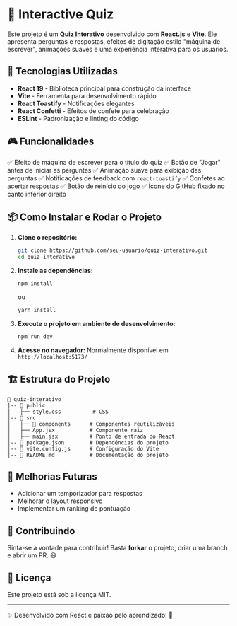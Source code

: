 # 🧠 Interactive Quiz

Este projeto é um **Quiz Interativo** desenvolvido com **React.js** e **Vite**. Ele apresenta perguntas e respostas, efeitos de digitação estilo "máquina de escrever", animações suaves e uma experiência interativa para os usuários.

## 🚀 Tecnologias Utilizadas

- **React 19** - Biblioteca principal para construção da interface
- **Vite** - Ferramenta para desenvolvimento rápido
- **React Toastify** - Notificações elegantes
- **React Confetti** - Efeitos de confete para celebração
- **ESLint** - Padronização e linting do código

## 🎮 Funcionalidades

✅ Efeito de máquina de escrever para o título do quiz
✅ Botão de "Jogar" antes de iniciar as perguntas
✅ Animação suave para exibição das perguntas
✅ Notificações de feedback com `react-toastify`
✅ Confetes ao acertar respostas
✅ Botão de reinício do jogo
✅ Ícone do GitHub fixado no canto inferior direito

## 📦 Como Instalar e Rodar o Projeto

1. **Clone o repositório:**

   ```sh
   git clone https://github.com/seu-usuario/quiz-interativo.git
   cd quiz-interativo
   ```

2. **Instale as dependências:**

   ```sh
   npm install
   ```

   ou

   ```sh
   yarn install
   ```

3. **Execute o projeto em ambiente de desenvolvimento:**

   ```sh
   npm run dev
   ```

4. **Acesse no navegador:**
   Normalmente disponível em `http://localhost:5173/`

## 🏗 Estrutura do Projeto

```
📂 quiz-interativo
|-- 📂 public
│   ├── style.css          # CSS
│-- 📂 src
│   ├── 📂 components      # Componentes reutilizáveis
│   ├── App.jsx           # Componente raiz
│   ├── main.jsx          # Ponto de entrada do React
│-- 📜 package.json        # Dependências do projeto
│-- 📜 vite.config.js      # Configuração do Vite
│-- 📜 README.md           # Documentação do projeto
```

## 🚧 Melhorias Futuras

- Adicionar um temporizador para respostas
- Melhorar o layout responsivo
- Implementar um ranking de pontuação

## 🤝 Contribuindo

Sinta-se à vontade para contribuir! Basta **forkar** o projeto, criar uma branch e abrir um PR. 😃

## 📄 Licença

Este projeto está sob a licença MIT.

---

✨ Desenvolvido com React e paixão pelo aprendizado! 🚀

